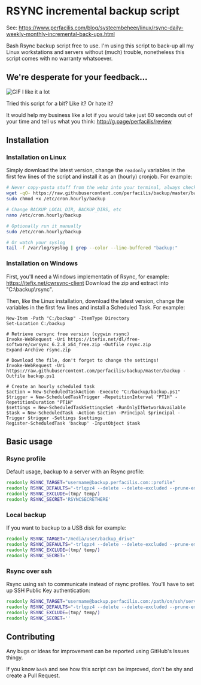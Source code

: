 # RSYNC incremental backup script

See: https://www.perfacilis.com/blog/systeembeheer/linux/rsync-daily-weekly-monthly-incremental-back-ups.html

Bash Rsync backup script free to use. I'm using this script to back-up all my 
Linux workstations and servers without (much) trouble, nonetheless this script 
comes with no warranty whatsoever.

## We're desperate for your feedback...

![GIF I like it a lot](https://i.imgflip.com/lo6p.gif)

Tried this script for a bit? Like it? Or hate it?

It would help my business like a lot if you would take just 60 seconds out of 
your time and tell us what you think:
http://g.page/perfacilis/review

## Installation

### Installation on Linux

Simply download the latest version, change the `readonly` variables in the first 
few lines of the script and install it as an (hourly) cronjob. For example:

```bash
# Never copy-pasta stuff from the webz into your terminal, always check first!
wget -qO- https://raw.githubusercontent.com/perfacilis/backup/master/backup | sudo tee /etc/cron.hourly/backup
sudo chmod +x /etc/cron.hourly/backup

# Change BACKUP_LOCAL_DIR, BACKUP_DIRS, etc
nano /etc/cron.hourly/backup

# Optionally run it manually
sudo /etc/cron.hourly/backup

# Or watch your syslog
tail -f /var/log/syslog | grep --color --line-buffered "backup:"
```

### Installation on Windows

First, you'll need a Windows implementatin of Rsync, for example:
    https://itefix.net/cwrsync-client
Download the zip and extract into "C:\backup\rsync".

Then, like the Linux installation, download the latest version, change the 
variables in the first few lines and install a Scheduled Task. For example:

```shell
New-Item -Path "C:/backup" -ItemType Directory
Set-Location C:/backup

# Retrieve cwrsync free version (cygwin rsync)
Invoke-WebRequest -Uri https://itefix.net/dl/free-software/cwrsync_6.2.8_x64_free.zip -Outfile rsync.zip
Expand-Archive rsync.zip

# Download the file, don't forget to change the settings!
Invoke-WebRequest -Uri https://raw.githubusercontent.com/perfacilis/backup/master/backup -Outfile backup.ps1

# Create an hourly scheduled task
$action = New-ScheduledTaskAction -Execute "C:/backup/backup.ps1"
$trigger = New-ScheduledTaskTrigger -RepetitionInterval "PT1H" -RepetitionDuration "PT1H"
$settings = New-ScheduledTaskSettingsSet -RunOnlyIfNetworkAvailable
$task = New-ScheduledTask -Action $action -Principal $principal -Trigger $trigger -Settings $settings
Register-ScheduledTask 'backup' -InputObject $task
```


## Basic usage

### Rsync profile

Default usage, backup to a server with an Rsync profile:

```bash
readonly RSYNC_TARGET="username@backup.perfacilis.com::profile"
readonly RSYNC_DEFAULTS="-trlqpz4 --delete --delete-excluded --prune-empty-dirs"
readonly RSYNC_EXCLUDE=(tmp/ temp/)
readonly RSYNC_SECRET='RSYNCSECRETHERE'
```

### Local backup

If you want to backup to a USB disk for example:

```bash
readonly RSYNC_TARGET="/media/user/backup_drive"
readonly RSYNC_DEFAULTS="-trlqpz4 --delete --delete-excluded --prune-empty-dirs"
readonly RSYNC_EXCLUDE=(tmp/ temp/)
readonly RSYNC_SECRET=''
```

### Rsync over ssh

Rsync using ssh to communicate instead of rsync profiles.
You'll have to set up SSH Public Key authentication:

```bash
readonly RSYNC_TARGET="username@backup.perfacilis.com:/path/on/ssh/server"
readonly RSYNC_DEFAULTS="-trlqpz4 --delete --delete-excluded --prune-empty-dirs -e 'ssh'"
readonly RSYNC_EXCLUDE=(tmp/ temp/)
readonly RSYNC_SECRET=''
```

## Contributing

Any bugs or ideas for improvement can be reported using GitHub's Issues thingy.

If you know `bash` and see how this script can be improved, don't be shy and 
create a Pull Request.